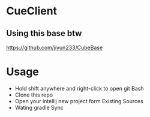 # CueClient
## Using this base btw 
https://github.com/jiyun233/CubeBase

# Usage
* Hold shift anywhere and right-click to open git Bash
* Clone this repo
* Open your intellij new project form Existing Sources
* Wating gradle Sync
